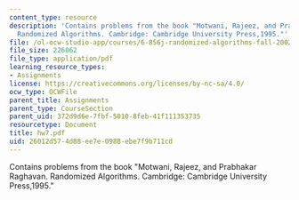 ```yaml
---
content_type: resource
description: 'Contains problems from the book "Motwani, Rajeez, and Prabhakar Raghavan.
  Randomized Algorithms. Cambridge: Cambridge University Press,1995."'
file: /ol-ocw-studio-app/courses/6-856j-randomized-algorithms-fall-2002/26012d574d88ee7e0988ebe7f9b711cd_hw7.pdf
file_size: 226062
file_type: application/pdf
learning_resource_types:
- Assignments
license: https://creativecommons.org/licenses/by-nc-sa/4.0/
ocw_type: OCWFile
parent_title: Assignments
parent_type: CourseSection
parent_uid: 372d9d6e-7fbf-5010-8feb-41f111353735
resourcetype: Document
title: hw7.pdf
uid: 26012d57-4d88-ee7e-0988-ebe7f9b711cd
---
```

Contains problems from the book "Motwani, Rajeez, and Prabhakar Raghavan. Randomized Algorithms. Cambridge: Cambridge University Press,1995."